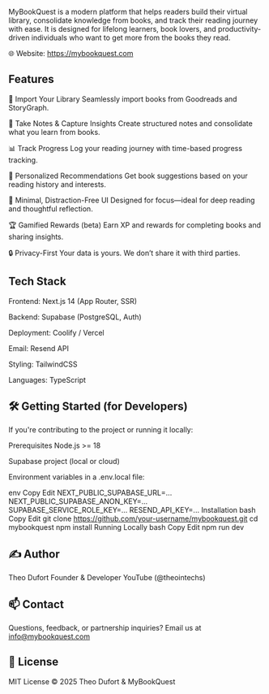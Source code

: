 MyBookQuest is a modern platform that helps readers build their virtual library, consolidate knowledge from books, and track their reading journey with ease. It is designed for lifelong learners, book lovers, and productivity-driven individuals who want to get more from the books they read.

🌐 Website: https://mybookquest.com

## Features

📖 Import Your Library
Seamlessly import books from Goodreads and StoryGraph.

🧠 Take Notes & Capture Insights
Create structured notes and consolidate what you learn from books.

📊 Track Progress
Log your reading journey with time-based progress tracking.

🧩 Personalized Recommendations
Get book suggestions based on your reading history and interests.

🌙 Minimal, Distraction-Free UI
Designed for focus—ideal for deep reading and thoughtful reflection.

🏆 Gamified Rewards (beta)
Earn XP and rewards for completing books and sharing insights.

🔒 Privacy-First
Your data is yours. We don’t share it with third parties.

## Tech Stack
Frontend: Next.js 14 (App Router, SSR)

Backend: Supabase (PostgreSQL, Auth)

Deployment: Coolify / Vercel

Email: Resend API

Styling: TailwindCSS

Languages: TypeScript

## 🛠️ Getting Started (for Developers)
If you're contributing to the project or running it locally:

Prerequisites
Node.js >= 18

Supabase project (local or cloud)

Environment variables in a .env.local file:

env
Copy
Edit
NEXT_PUBLIC_SUPABASE_URL=...
NEXT_PUBLIC_SUPABASE_ANON_KEY=...
SUPABASE_SERVICE_ROLE_KEY=...
RESEND_API_KEY=...
Installation
bash
Copy
Edit
git clone https://github.com/your-username/mybookquest.git
cd mybookquest
npm install
Running Locally
bash
Copy
Edit
npm run dev

## ✍️ Author

Theo Dufort
Founder & Developer
YouTube (@theointechs)

## 📫 Contact

Questions, feedback, or partnership inquiries?
Email us at info@mybookquest.com

## 📄 License

MIT License
© 2025 Theo Dufort & MyBookQuest

